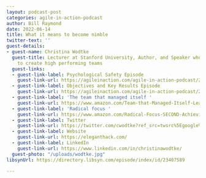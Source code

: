 ```yaml
---
layout: podcast-post
categories: agile-in-action-podcast
author: Bill Raymond
date: 2022-06-14
title: What it means to become nimble
twitter-text: ''
guest-details:
- guest-name: Christina Wodtke
  guest-title: Lecturer at Stanford University, Author, and Speaker who teaches techniques
    to create high performing teams
  guest-links:
  - guest-link-label: Psychological Safety Episode
    guest-link-url: https://agileinaction.com/agile-in-action-podcast/2022/06/07/building-a-culture-of-psychological-safety.html
  - guest-link-label: Objectives and Key Results Episode
    guest-link-url: https://agileinaction.com/agile-in-action-podcast/2022/03/29/introducing-objectives-and-key-results-okrs.html
  - guest-link-label: 'The team that managed itself '
    guest-link-url: https://www.amazon.com/Team-that-Managed-Itself-Leadership-ebook/dp/B07ZG5Y689
  - guest-link-label: 'Radical focus '
    guest-link-url: https://www.amazon.com/Radical-Focus-SECOND-Achieving-Objectives-ebook/dp/B091ZL2SRL/ref=sr_1_1?crid=12CSMFPMU59G9&keywords=radical+focus&qid=1655098663&s=digital-text&sprefix=radical+focus%2Cdigital-text%2C163&sr=1-1
  - guest-link-label: Twitter
    guest-link-url: https://twitter.com/cwodtke?ref_src=twsrc%5Egoogle%7Ctwcamp%5Eserp%7Ctwgr%5Eauthor
  - guest-link-label: Website
    guest-link-url: https://eleganthack.com/
  - guest-link-label: LinkedIn
    guest-link-url: https://www.linkedin.com/in/christinawodtke/
  guest-photo: "/uploads/wodtke.jpg"
libsynUrl: https://directory.libsyn.com/episode/index/id/23407589

---
```

